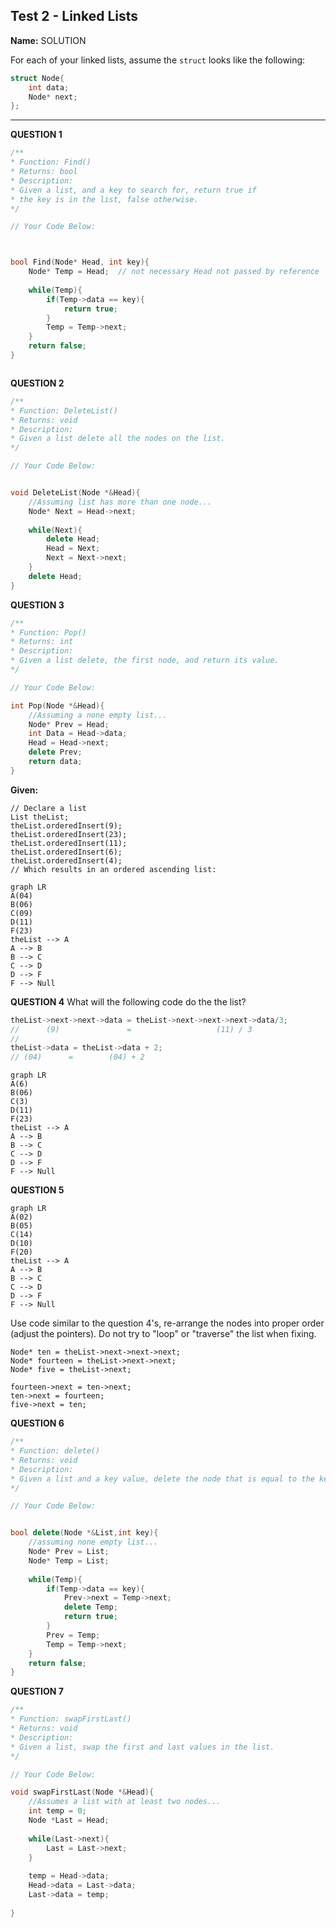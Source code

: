 ## Test 2 - Linked Lists  

**Name:** SOLUTION

For each of your linked lists, assume the `struct` looks like the following:
```cpp  
struct Node{  
    int data;  
    Node* next;  
};
```  
----  

**QUESTION 1** 

```cpp  
/**  
* Function: Find()  
* Returns: bool  
* Description: 
* Given a list, and a key to search for, return true if 
* the key is in the list, false otherwise.  
*/  

// Your Code Below:  



bool Find(Node* Head, int key){
	Node* Temp = Head;	// not necessary Head not passed by reference	
	
	while(Temp){
		if(Temp->data == key){
		    return true;
		}
		Temp = Temp->next;
	} 
	return false;
}



```  

**QUESTION 2** 
```cpp  
/**  
* Function: DeleteList()  
* Returns: void  
* Description: 
* Given a list delete all the nodes on the list.  
*/  

// Your Code Below:  


void DeleteList(Node *&Head){
	//Assuming list has more than one node...
	Node* Next = Head->next;
	
	while(Next){
		delete Head;
		Head = Next;
		Next = Next->next;
	}
	delete Head;
}


``` 

**QUESTION 3** 

```cpp  
/**  
* Function: Pop()  
* Returns: int  
* Description: 
* Given a list delete, the first node, and return its value. 
*/  

// Your Code Below:  

int Pop(Node *&Head){
	//Assuming a none empty list...
    Node* Prev = Head;
    int Data = Head->data;
    Head = Head->next;
    delete Prev;
    return data;
}


``` 

**Given:** 

```
// Declare a list
List theList;
theList.orderedInsert(9);
theList.orderedInsert(23);
theList.orderedInsert(11);
theList.orderedInsert(6);
theList.orderedInsert(4);
// Which results in an ordered ascending list:
```
```mermaid
graph LR
A(04)
B(06)
C(09)
D(11)
F(23)
theList --> A
A --> B
B --> C
C --> D
D --> F
F --> Null
```

**QUESTION 4**
What will the following code do the the list? 

```cpp
theList->next->next->data = theList->next->next->next->data/3;
//      (9)               =                   (11) / 3 
// 
theList->data = theList->data + 2;
// (04)      =        (04) + 2

```

```mermaid
graph LR
A(6)
B(06)
C(3)
D(11)
F(23)
theList --> A
A --> B
B --> C
C --> D
D --> F
F --> Null
```

**QUESTION 5**

```mermaid
graph LR
A(02)
B(05)
C(14)
D(10)
F(20)
theList --> A
A --> B
B --> C
C --> D
D --> F
F --> Null
```

Use code similar to the question 4's, re-arrange the nodes into proper order (adjust the pointers). Do not try to "loop" or "traverse" the list when fixing.

```
Node* ten = theList->next->next->next;
Node* fourteen = theList->next->next;
Node* five = theList->next;

fourteen->next = ten->next;
ten->next = fourteen;
five->next = ten;

```

**QUESTION 6**

```cpp  
/**  
* Function: delete()  
* Returns: void  
* Description: 
* Given a list and a key value, delete the node that is equal to the key.
*/  

// Your Code Below:  


bool delete(Node *&List,int key){
	//assuming none empty list...
	Node* Prev = List;
	Node* Temp = List;
	
	while(Temp){
		if(Temp->data == key){
			Prev->next = Temp->next;
			delete Temp;
			return true;
		}
		Prev = Temp;
	    Temp = Temp->next;
	}
	return false;
}


``` 


**QUESTION 7**

```cpp  
/**  
* Function: swapFirstLast()  
* Returns: void  
* Description: 
* Given a list, swap the first and last values in the list.
*/  

// Your Code Below:  

void swapFirstLast(Node *&Head){
    //Assumes a list with at least two nodes...
	int temp = 0;
	Node *Last = Head;
	
	while(Last->next){
		Last = Last->next;
	}
	
	temp = Head->data;
	Head->data = Last->data;
	Last->data = temp;
	
}
``` 
